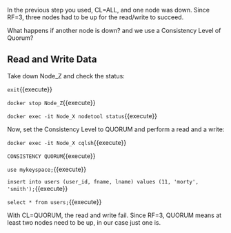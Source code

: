 In the previous step you used, CL=ALL, and one node was down. Since RF=3, three nodes had to be up for the read/write to succeed.

What happens if another node is down? and we use a Consistency Level of Quorum?

## Read and Write Data 


Take down Node_Z and check the status:

`exit`{{execute}}

`docker stop Node_Z`{{execute}} 

`docker exec -it Node_X nodetool status`{{execute}} 

Now, set the Consistency Level to QUORUM and perform a read and a write: 

`docker exec -it Node_X cqlsh`{{execute}} 

`CONSISTENCY QUORUM`{{execute}} 

`use mykeyspace;`{{execute}} 

`insert into users (user_id, fname, lname) values (11, 'morty', 'smith');`{{execute}} 

`select * from users;`{{execute}} 

With CL=QUORUM, the read and write fail. Since RF=3, QUORUM means at least two nodes need to be up, in our case just one is. 

